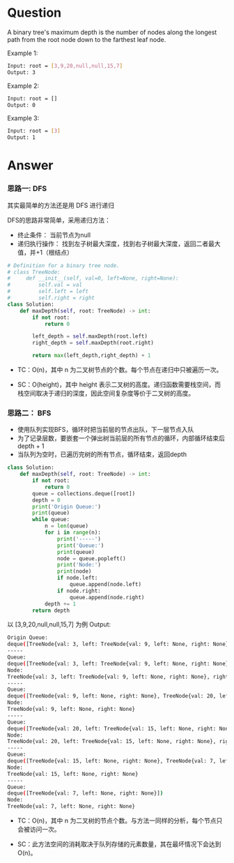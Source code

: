 # Question
A binary tree's maximum depth is the number of nodes along the longest path from the root node down to the farthest leaf node.

Example 1:
```bash
Input: root = [3,9,20,null,null,15,7]
Output: 3
```

Example 2:
```bash
Input: root = []
Output: 0
```

Example 3:
```bash
Input: root = [3]
Output: 1
```

# Answer
### 思路一: DFS
其实最简单的方法还是用 DFS 进行递归

DFS的思路非常简单，采用递归方法：
- 终止条件： 当前节点为null
- 递归执行操作： 找到左子树最大深度，找到右子树最大深度，返回二者最大值，并+1（根结点）

```python
# Definition for a binary tree node.
# class TreeNode:
#     def __init__(self, val=0, left=None, right=None):
#         self.val = val
#         self.left = left
#         self.right = right
class Solution:
    def maxDepth(self, root: TreeNode) -> int:
        if not root:
            return 0

        left_depth = self.maxDepth(root.left)
        right_depth = self.maxDepth(root.right)

        return max(left_depth,right_depth) + 1
```

- TC：O(n)，其中 n 为二叉树节点的个数。每个节点在递归中只被遍历一次。

- SC：O(height)，其中 height 表示二叉树的高度。递归函数需要栈空间，而栈空间取决于递归的深度，因此空间复杂度等价于二叉树的高度。

### 思路二： BFS
- 使用队列实现BFS，循环时把当前层的节点出队，下一层节点入队
- 为了记录层数，要嵌套一个弹出树当前层的所有节点的循环，内部循环结束后depth + 1
- 当队列为空时，已遍历完树的所有节点，循环结束，返回depth

```python
class Solution:
    def maxDepth(self, root: TreeNode) -> int:
        if not root:
            return 0
        queue = collections.deque([root])
        depth = 0
        print('Origin Queue:')
        print(queue)
        while queue:
            n = len(queue)
            for i in range(n):
                print('-----')
                print('Queue:')
                print(queue)
                node = queue.popleft()
                print('Node:')
                print(node)
                if node.left:
                    queue.append(node.left)
                if node.right:
                    queue.append(node.right)
            depth += 1
        return depth
```
以 [3,9,20,null,null,15,7] 为例
Output:
```bash
Origin Queue:
deque([TreeNode{val: 3, left: TreeNode{val: 9, left: None, right: None}, right: TreeNode{val: 20, left: TreeNode{val: 15, left: None, right: None}, right: TreeNode{val: 7, left: None, right: None}}}])
-----
Queue:
deque([TreeNode{val: 3, left: TreeNode{val: 9, left: None, right: None}, right: TreeNode{val: 20, left: TreeNode{val: 15, left: None, right: None}, right: TreeNode{val: 7, left: None, right: None}}}])
Node:
TreeNode{val: 3, left: TreeNode{val: 9, left: None, right: None}, right: TreeNode{val: 20, left: TreeNode{val: 15, left: None, right: None}, right: TreeNode{val: 7, left: None, right: None}}}
-----
Queue:
deque([TreeNode{val: 9, left: None, right: None}, TreeNode{val: 20, left: TreeNode{val: 15, left: None, right: None}, right: TreeNode{val: 7, left: None, right: None}}])
Node:
TreeNode{val: 9, left: None, right: None}
-----
Queue:
deque([TreeNode{val: 20, left: TreeNode{val: 15, left: None, right: None}, right: TreeNode{val: 7, left: None, right: None}}])
Node:
TreeNode{val: 20, left: TreeNode{val: 15, left: None, right: None}, right: TreeNode{val: 7, left: None, right: None}}
-----
Queue:
deque([TreeNode{val: 15, left: None, right: None}, TreeNode{val: 7, left: None, right: None}])
Node:
TreeNode{val: 15, left: None, right: None}
-----
Queue:
deque([TreeNode{val: 7, left: None, right: None}])
Node:
TreeNode{val: 7, left: None, right: None}

```

- TC：O(n)，其中 n 为二叉树的节点个数。与方法一同样的分析，每个节点只会被访问一次。

- SC：此方法空间的消耗取决于队列存储的元素数量，其在最坏情况下会达到 O(n)。
